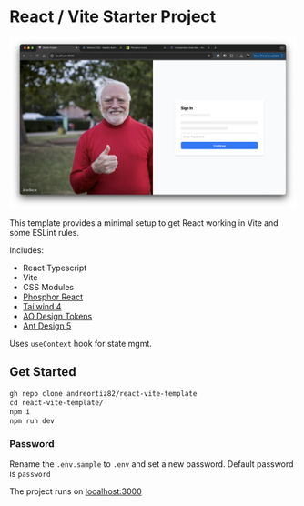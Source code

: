 # React / Vite Starter Project

![img](./public/cover.png)

This template provides a minimal setup to get React working in Vite and some ESLint rules.

Includes:

- React Typescript
- Vite
- CSS Modules
- [Phosphor React](https://phosphoricons.com/)
- [Tailwind 4](https://tailwindcss.com/)
- [AO Design Tokens](https://github.com/andreortiz82/ao-design-tokens)
- [Ant Design 5](https://ant.design/components/overview/)

Uses `useContext` hook for state mgmt.

## Get Started

```
gh repo clone andreortiz82/react-vite-template
cd react-vite-template/
npm i
npm run dev
```

### Password

Rename the `.env.sample` to `.env` and set a new password. Default password is `password`

The project runs on [localhost:3000](http://localhost:3000/)
